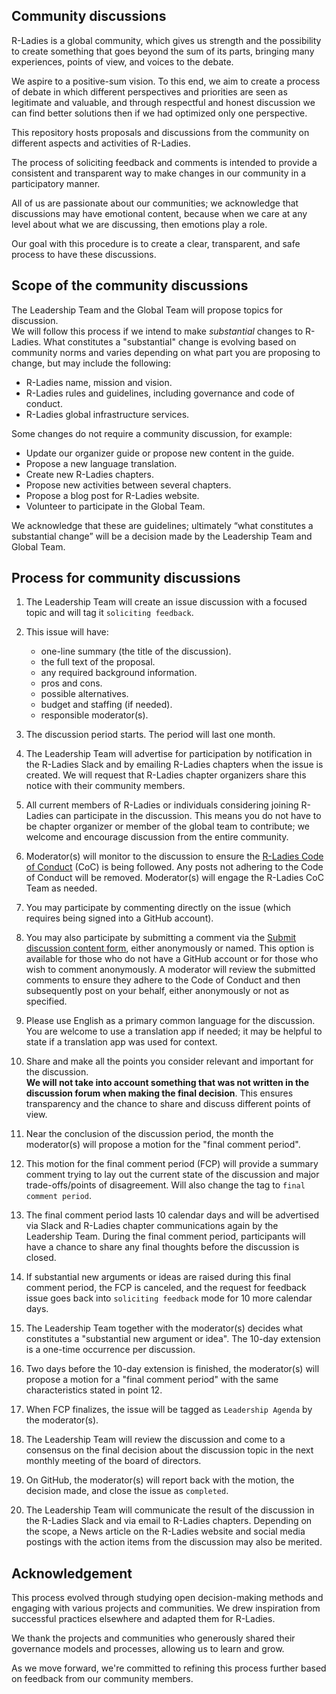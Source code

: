 ## Community discussions

R-Ladies is a global community, which gives us strength and the possibility to create something 
that goes beyond the sum of its parts, bringing many experiences, points of view, and voices to the debate.

We aspire to a positive-sum vision. To this end, we aim to create a process of debate 
in which different perspectives and priorities are seen as legitimate and valuable, 
and through respectful and honest discussion we can find better solutions 
then if we had optimized only one perspective.

This repository hosts proposals and discussions from the community 
on different aspects and activities of R-Ladies.

The process of soliciting feedback and comments is intended to provide a consistent 
and transparent way to make changes in our community in a participatory manner. 

All of us are passionate about our communities; we acknowledge that discussions may have emotional content, because when we care at 
any level about what we are discussing, then emotions play a role.  

Our goal with this procedure is to create a clear, transparent, and safe process to have these discussions.

## Scope of the community discussions

The Leadership Team and the Global Team will propose topics for discussion.  
We will follow this process if we intend to make _substantial_ changes to R-Ladies.
What constitutes a "substantial" change is evolving based on community norms and 
varies depending on what part you are proposing to change, but may include the following:

- R-Ladies name, mission and vision.
- R-Ladies rules and guidelines, including governance and code of conduct.
- R-Ladies global infrastructure services.

Some changes do not require a community discussion, for example:

- Update our organizer guide or propose new content in the guide.
- Propose a new language translation.
- Create new R-Ladies chapters.
- Propose new activities between several chapters.
- Propose a blog post for R-Ladies website.
- Volunteer to participate in the Global Team.

We acknowledge that these are guidelines; ultimately “what constitutes a substantial change” will be a decision made by the Leadership Team and Global Team.    

## Process for community discussions

1. The Leadership Team will create an issue discussion with a focused topic and will tag it `soliciting feedback`.

2. This issue will have:
    * one-line summary (the title of the discussion).
    * the full text of the proposal.
    * any required background information.
    * pros and cons.
    * possible alternatives.
    * budget and staffing (if needed).
    * responsible moderator(s).
    
3. The discussion period starts. The period will last one month. 

4. The Leadership Team will advertise for participation by notification in the R-Ladies Slack and by
emailing R-Ladies chapters when the issue is created. We will request that R-Ladies chapter organizers share this notice
with their community members.

4. All current members of R-Ladies or individuals considering joining R-Ladies can participate in the discussion. This means you do not have to be
chapter organizer or member of the global team to contribute; we welcome and encourage discussion from the entire community.

6. Moderator(s) will monitor to the discussion to ensure the 
[R-Ladies Code of Conduct](https://rladies.org/coc/) (CoC) is being followed. Any posts not adhering to the Code of Conduct will be removed. Moderator(s) will engage the R-Ladies CoC Team as needed. 

7. You may participate by commenting directly on the issue (which requires being signed into a GitHub account).

8. You may also participate by submitting a comment via the [Submit discussion content form](https://airtable.com/shr7KmgOENIlN5AfJ), either anonymously or named. This option is available for those who do not have a GitHub account or for those who wish to comment anonymously. A moderator will review the submitted comments to ensure they adhere to the Code of Conduct and then subsequently post on your behalf, either anonymously or not as specified.

9. Please use English as a primary common language for the discussion. You are welcome to use a translation app if needed; it may be helpful to state if a translation app was used for context.

10. Share and make all the points you consider relevant and important for the discussion.  
__We will not take into account something that was not written in the discussion forum when making the final decision__. 
This ensures transparency and the chance to share and discuss different points of view.

11. Near the conclusion of the discussion period, the month the moderator(s) will propose a motion for the "final comment period".

12. This motion for the final comment period (FCP) will provide a summary comment trying to lay out 
the current state of the discussion and major trade-offs/points of disagreement. Will also change the tag to `final comment period`.

13. The final comment period lasts 10 calendar days and will be advertised via Slack
and R-Ladies chapter communications again by the Leadership Team. During the final comment period, participants will have a chance to share any final thoughts before the discussion is closed.

14. If substantial new arguments or ideas are raised during this final comment period, the FCP is canceled, 
and the request for feedback issue goes back into `soliciting feedback` mode for 10 more calendar days.

15. The Leadership Team together with the moderator(s) decides what constitutes a "substantial new argument or idea". The 10-day extension is a one-time occurrence per discussion.

16. Two days before the 10-day extension is finished, the moderator(s) will propose a motion for a "final comment period" with the same characteristics stated in point 12.  

17. When FCP finalizes, the issue will be tagged as `Leadership Agenda` by the moderator(s).

18. The Leadership Team will review the discussion and come to a consensus on the final decision 
about the discussion topic in the next monthly meeting of the board of directors.

19. On GitHub, the moderator(s) will report back with the motion, the decision made, and 
close the issue as `completed`.

20. The Leadership Team will communicate the result of the discussion in the R-Ladies Slack and via email
to R-Ladies chapters. Depending on the scope, a News article on the R-Ladies website and social media postings
with the action items from the discussion may also be merited.

## Acknowledgement

This process evolved through studying open decision-making methods and engaging with various projects and communities. We drew inspiration from successful practices elsewhere and adapted them for R-Ladies.

We thank the projects and communities who generously shared their governance models and processes, allowing us to learn and grow.

As we move forward, we're committed to refining this process further based on feedback from our community members. 
